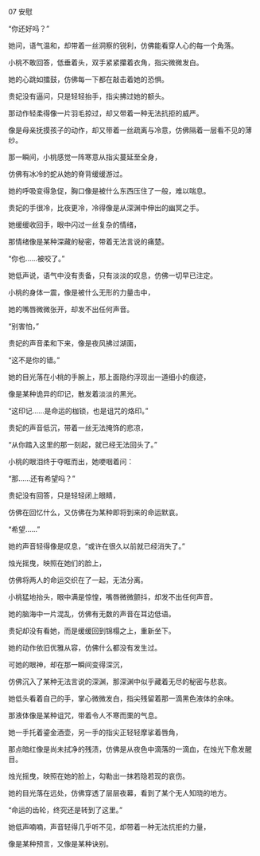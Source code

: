 07 安慰

“你还好吗？”

她问，语气温和，却带着一丝洞察的锐利，仿佛能看穿人心的每一个角落。

小桃不敢回答，低垂着头，双手紧紧攥着衣角，指尖微微发白。

她的心跳如擂鼓，仿佛每一下都在敲击着她的恐惧。

贵妃没有逼问，只是轻轻抬手，指尖拂过她的额头。

那动作轻柔得像一片羽毛掠过，却又带着一种无法抗拒的威严。

像是母亲抚摸孩子的动作，却又带着一丝疏离与冷意，仿佛隔着一层看不见的薄纱。

那一瞬间，小桃感觉一阵寒意从指尖蔓延至全身，

仿佛有冰冷的蛇从她的脊背缓缓游过。

她的呼吸变得急促，胸口像是被什么东西压住了一般，难以喘息。

贵妃的手很冷，比夜更冷，冷得像是从深渊中伸出的幽冥之手。

她缓缓收回手，眼中闪过一丝复杂的情绪，

那情绪像是某种深藏的秘密，带着无法言说的痛楚。

“你也……被咬了。”

她低声说，语气中没有责备，只有淡淡的叹息，仿佛一切早已注定。

小桃的身体一震，像是被什么无形的力量击中，

她的嘴唇微微张开，却发不出任何声音。

“别害怕，”

贵妃的声音柔和下来，像是夜风拂过湖面，

“这不是你的错。”

她的目光落在小桃的手腕上，那上面隐约浮现出一道细小的痕迹，

像是某种诡异的印记，散发着淡淡的黑光。

“这印记……是命运的枷锁，也是诅咒的烙印。”

贵妃的声音低沉，带着一丝无法掩饰的悲凉，

“从你踏入这里的那一刻起，就已经无法回头了。”

小桃的眼泪终于夺眶而出，她哽咽着问：

“那……还有希望吗？”

贵妃没有回答，只是轻轻闭上眼睛，

仿佛在回忆什么，又仿佛在为某种即将到来的命运默哀。

“希望……”

她的声音轻得像是叹息，“或许在很久以前就已经消失了。”

烛光摇曳，映照在她们的脸上，

仿佛将两人的命运交织在了一起，无法分离。

小桃猛地抬头，眼中满是惊惶，嘴唇微微颤抖，却发不出任何声音。

她的脑海中一片混乱，仿佛有无数的声音在耳边低语。

贵妃却没有看她，而是缓缓回到锦榻之上，重新坐下。

她的动作依旧优雅从容，仿佛什么都没有发生过。

可她的眼神，却在那一瞬间变得深沉，

仿佛沉入了某种无法言说的深渊，那深渊中似乎藏着无尽的秘密与悲哀。

她低头看着自己的手，掌心微微发白，指尖残留着那一滴黑色液体的余味。

那液体像是某种诅咒，带着令人不寒而栗的气息。

她一手托着鎏金酒壶，另一手的指尖正轻轻摩挲着唇角，

那点暗红像是尚未拭净的残渍，仿佛是从夜色中滴落的一滴血，在烛光下愈发醒目。

烛光摇曳，映照在她的脸上，勾勒出一抹若隐若现的哀伤。

她的目光落在远处，仿佛穿透了层层夜幕，看到了某个无人知晓的地方。

“命运的齿轮，终究还是转到了这里。”

她低声喃喃，声音轻得几乎听不见，却带着一种无法抗拒的力量，

像是某种预言，又像是某种诀别。



